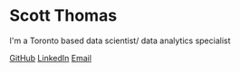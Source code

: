 # Scott Thomas
  
I'm a Toronto based data scientist/ data analytics specialist 

[GitHub](https://github.com/ScottyThomas)
[LinkedIn](https://www.linkedin.com/in/scott-thomas-046b6a163/)
[Email](s.thomas@queensu.ca)
